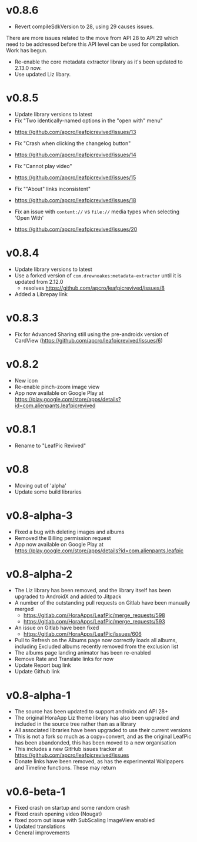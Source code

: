 v0.8.6
==================
* Revert compileSdkVersion to 28, using 29 causes issues.

There are more issues related to the move from API 28 to API 29 which need to be addressed before this API level can be used for compilation. Work has begun.

* Re-enable the core metadata extractor library as it's been updated to 2.13.0 now.
* Use updated Liz libary.

v0.8.5
==================
* Update library versions to latest
* Fix "Two identically-named options in the "open with" menu"
- https://github.com/apcro/leafpicrevived/issues/13
* Fix "Crash when clicking the changelog button"
- https://github.com/apcro/leafpicrevived/issues/14
* Fix "Cannot play video"
- https://github.com/apcro/leafpicrevived/issues/15
* Fix ""About" links inconsistent"
- https://github.com/apcro/leafpicrevived/issues/18
* Fix an issue with `content://` vs `file://` media types when selecting 'Open With'
- https://github.com/apcro/leafpicrevived/issues/20

v0.8.4
==================
* Update library versions to latest
* Use a forked version of `com.drewnoakes:metadata-extractor` until it is updated from 2.12.0
  - resolves https://github.com/apcro/leafpicrevived/issues/8
* Added a Librepay link

v0.8.3
==================
- Fix for Advanced Sharing still using the pre-androidx version of CardView
  (https://github.com/apcro/leafpicrevived/issues/6)
  
v0.8.2
==================
- New icon
- Re-enable pinch-zoom image view 
- App now available on Google Play at https://play.google.com/store/apps/details?id=com.alienpants.leafpicrevived

v0.8.1
==================
- Rename to "LeafPic Revived"

v0.8
==================
- Moving out of 'alpha'
- Update some build libraries

v0.8-alpha-3
==================
- Fixed a bug with deleting images and albums
- Removed the Billing permission request
- App now available on Google Play at https://play.google.com/store/apps/details?id=com.alienpants.leafpic

v0.8-alpha-2
==================
- The Liz library has been removed, and the library itself has been upgraded to AndroidX and added to Jitpack
- A number of the outstanding pull requests on Gitlab have been manually merged
  - https://gitlab.com/HoraApps/LeafPic/merge_requests/598
  - https://gitlab.com/HoraApps/LeafPic/merge_requests/593
- An issue on Gitlab have been fixed
  - https://gitlab.com/HoraApps/LeafPic/issues/606
- Pull to Refresh on the Albums page now correctly loads all albums, including Excluded albums recently removed from the exclusion list
- The albums page landing animator has been re-enabled
- Remove Rate and Translate links for now
- Update Report bug link
- Update Github link

v0.8-alpha-1
==================
- The source has been updated to support androidx and API 28+
- The original HoraApp Liz theme library has also been upgraded and included in the source tree rather than as a library
- All associated libraries have been upgraded to use their current versions
- This is not a fork so much as a copy+convert, and as the original LeafPic has been abandonded, this has been moved to a new organisation
- This includes a new GitHub issues tracker at https://github.com/apcro/leafpicrevived/issues
- Donate links have been removed, as has the experimental Wallpapers and Timeline functions. These may return

v0.6-beta-1
==================
- Fixed crash on startup and some random crash
- Fixed crash opening video (Nougat)
- fixed zoom out issue with SubScaling ImageView enabled
- Updated translations
- General improvements